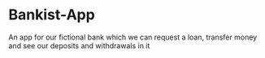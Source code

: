 # Bankist-App
An app for our fictional bank which we can request a loan, transfer money and see our deposits and withdrawals in it
